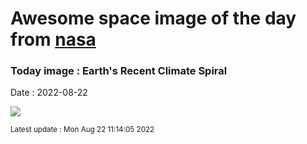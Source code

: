 
# Awesome space image of the day from [nasa](https://api.nasa.gov/)

### Today image : Earth's Recent Climate Spiral

Date : 2022-08-22


![](https://www.youtube.com/embed/ACaPI2M4GyU?rel=0)

<small>Latest update : Mon Aug 22 11:14:05 2022</small>


